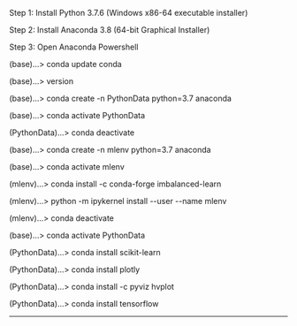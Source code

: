 Step 1: Install Python 3.7.6 (Windows x86-64 executable installer)

Step 2: Install Anaconda 3.8 (64-bit Graphical Installer)

Step 3: Open Anaconda Powershell

(base)...> conda update conda

(base)...> version

(base)...> conda create -n PythonData python=3.7 anaconda

(base)...> conda activate PythonData

(PythonData)...> conda deactivate

(base)...> conda create -n mlenv python=3.7 anaconda

(base)...> conda activate mlenv

(mlenv)...> conda install -c conda-forge imbalanced-learn

(mlenv)...> python -m ipykernel install --user --name mlenv

(mlenv)...> conda deactivate

(base)...> conda activate PythonData

(PythonData)...> conda install scikit-learn

(PythonData)...> conda install plotly

(PythonData)...> conda install -c pyviz hvplot

(PythonData)...> conda install tensorflow

---